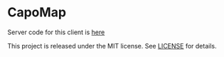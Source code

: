 # CapoMap



Server code for this client is [here](https://github.com/HappySwifter/CapoServer)

This project is released under the MIT license. See [LICENSE](https://github.com/noahemmet/GraphQLRouteCollection/blob/master/LICENSE) for details.
